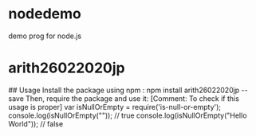 # nodedemo
demo prog for node.js
# arith26022020jp
<This module performs arithmetic operations>
## Usage
Install the package using npm :
 npm install arith26022020jp --save
Then, require the package and use it:
 [Comment: To check if this usage is proper]
 var isNullOrEmpty = require('is-null-or-empty');
 console.log(isNullOrEmpty("")); // true
 console.log(isNullOrEmpty("Hello World")); // false

